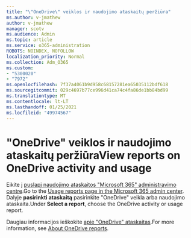 ```yaml
---
title: "\"OneDrive\" veiklos ir naudojimo ataskaitų peržiūra"
ms.author: v-jmathew
author: v-jmathew
manager: scotv
ms.audience: Admin
ms.topic: article
ms.service: o365-administration
ROBOTS: NOINDEX, NOFOLLOW
localization_priority: Normal
ms.collection: Adm_O365
ms.custom:
- "5300020"
- "7972"
ms.openlocfilehash: 7f37a4061b9d958c68157281ea65035112bdf618
ms.sourcegitcommit: 029c4697b77ce996d41ca74c4fa86de1bb84bd99
ms.translationtype: MT
ms.contentlocale: lt-LT
ms.lasthandoff: 01/25/2021
ms.locfileid: "49974567"
---
```

# <a name="view-reports-on-onedrive-activity-and-usage"></a><span data-ttu-id="9b22c-102">"OneDrive" veiklos ir naudojimo ataskaitų peržiūra</span><span class="sxs-lookup"><span data-stu-id="9b22c-102">View reports on OneDrive activity and usage</span></span>

<span data-ttu-id="9b22c-103">Eikite į [puslapį naudojimo ataskaitos "Microsoft 365" administravimo centre](https://admin.microsoft.com/AdminPortal/Home).</span><span class="sxs-lookup"><span data-stu-id="9b22c-103">Go to the [Usage reports page in the Microsoft 365 admin center](https://admin.microsoft.com/AdminPortal/Home).</span></span> <span data-ttu-id="9b22c-104">Dalyje **pasirinkti ataskaitą** pasirinkite "OneDrive" veikla arba naudojimo ataskaita.</span><span class="sxs-lookup"><span data-stu-id="9b22c-104">Under **Select a report**, choose the OneDrive activity or usage report.</span></span>

<span data-ttu-id="9b22c-105">Daugiau informacijos ieškokite [apie "OneDrive" ataskaitas](https://go.microsoft.com/fwlink/?linkid=875239).</span><span class="sxs-lookup"><span data-stu-id="9b22c-105">For more information, see [About OneDrive reports](https://go.microsoft.com/fwlink/?linkid=875239).</span></span>
